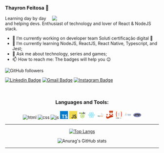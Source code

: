 ### Thayron Feitosa 👋
<img align="right" src="https://ik.imagekit.io/danilovieira/undraw_hacker_mind_6y85_Zn1Vl8GZC.png" width="350"/>

Learning day by day and helping devs. Enthusiast of technology and lover of React & NodeJS stack.

- 🔭 I’m currently working on developer team Soluti certificação digital 💚
- 🌱 I’m currently learning NodeJS, ReactJS, React Native, Typescript, and Jest;
- 💬 Ask me about technology, series and games;
- 📫 How to reach me: The badges will help you 😉

![GitHub followers](https://img.shields.io/github/followers/thayronFeitosa?labelColor=8257e5&color=8257e5&logo=github&label=Followers&logoColor=white&style=flat-square)

[![Linkedin Badge](https://img.shields.io/badge/thayron-Feitosa-8257e5?style=flat-square&labelColor=8257e5&logo=linkedin&logoColor=white&link=https://www.linkedin.com/in/thayron-feitosa-56a31116a/)](https://www.linkedin.com/in/thayron-feitosa-56a31116a/)
[![Gmail Badge](https://img.shields.io/badge/-thayronf3@gmail.com-8257e5?style=flat-square&labelColor=8257e5&logo=Gmail&logoColor=white&link=mailto:thayronf3@gmail.com)](mailto:thayronf3@gmail.com)
[![Instagram Badge](https://img.shields.io/badge/-@thayron_feitosa-8257e5?style=flat-square&labelColor=8257e5&logo=instagram&logoColor=white&link=https://www.instagram.com/thayron_feitosa/)](https://www.instagram.com/thayron_feitosa/)

<br>

 <h3 align="center" >Languages and Tools:</h3> 

<div align="center">
<img  width="30px" src="https://firebasestorage.googleapis.com/v0/b/resume-7d906.appspot.com/o/200px-HTML5_logo_and_wordmark.svg.png?alt=media&token=5b5b847e-0215-4208-b881-3e197461bcf6" alt="html"/>
<img  width="23px" src="https://firebasestorage.googleapis.com/v0/b/resume-7d906.appspot.com/o/1200px-CSS.3.svg.png?alt=media&token=56014168-0a14-4486-8914-c1a09fb31a20" alt="css"/>
<img  width="23px" src="https://firebasestorage.googleapis.com/v0/b/resume-7d906.appspot.com/o/javascript-logo-E967E87D74-seeklogo.com.png?alt=media&token=81e846f0-6ab1-4731-96e8-f82d7a7964cb" alt="js"/>

<img alt="typescript" width="26px" src="https://raw.githubusercontent.com/github/explore/80688e429a7d4ef2fca1e82350fe8e3517d3494d/topics/typescript/typescript.png" />
<img alt="javascript" width="26px" src="https://raw.githubusercontent.com/github/explore/80688e429a7d4ef2fca1e82350fe8e3517d3494d/topics/javascript/javascript.png" />
<img alt="node" width="26px" src="./img/node.png" />
<img alt="React" width="26px" src="https://raw.githubusercontent.com/github/explore/80688e429a7d4ef2fca1e82350fe8e3517d3494d/topics/react/react.png" />
<img alt="MySQL" width="26px" src="https://raw.githubusercontent.com/github/explore/80688e429a7d4ef2fca1e82350fe8e3517d3494d/topics/mysql/mysql.png" />
<img alt="typeorm" width="26px" src="./img/jest.png" />
<img alt="typeorm" width="26px" src="./img/typeorm.png" />
<img alt="java" width="26px" src="https://raw.githubusercontent.com/github/explore/80688e429a7d4ef2fca1e82350fe8e3517d3494d/topics/java/java.png" />
<img alt="java" width="26px" src="https://raw.githubusercontent.com/github/explore/80688e429a7d4ef2fca1e82350fe8e3517d3494d/topics/php/php.png" />
</div>

----

<div align="center">
<div>

 [![Top Langs](https://github-readme-stats.vercel.app/api/top-langs/?username=thayronFeitosa&layout=compact)](https://github.com/anuraghazra/github-readme-stats)
</div>

![Anurag's GitHub stats](https://github-readme-stats.vercel.app/api?username=thayronFeitosa&theme=dark&show_icons=true)

</div>

----


<!--
**danilo-vieira/danilo-vieira** is a ✨ _special_ ✨ repository because its `README.md` (this file) appears on your GitHub profile.
https://camo.githubusercontent.com/c622b50a943e3aaed5eacb6ef8add49b4eca3e1748c5baabadb017618b61ef50/68747470733a2f2f666972656261736573746f726167652e676f6f676c65617069732e636f6d2f76302f622f726573756d652d37643930362e61707073706f742e636f6d2f6f2f6e6f64656a732d696d6167652e706e673f616c743d6d6564696126746f6b656e3d39333935663336332d393638612d343632372d623637352d313136363430386235626632
- 😄 Pronouns: ...
- ⚡ Fun fact: ...
- 👯 I’m looking to collaborate on ...
- 🤔 I’m looking for help with ...


<!--
**thayronFeitosa/thayronFeitosa** is a ✨ _special_ ✨ repository because its `README.md` (this file) appears on your GitHub profile.

Here are some ideas to get you started:

- 🔭 I’m currently working on ...
- 🌱 I’m currently learning ...
- 👯 I’m looking to collaborate on ...
- 🤔 I’m looking for help with ...
- 💬 Ask me about ...
- 📫 How to reach me: ...
- 😄 Pronouns: ...
- ⚡ Fun fact: ...
-->
